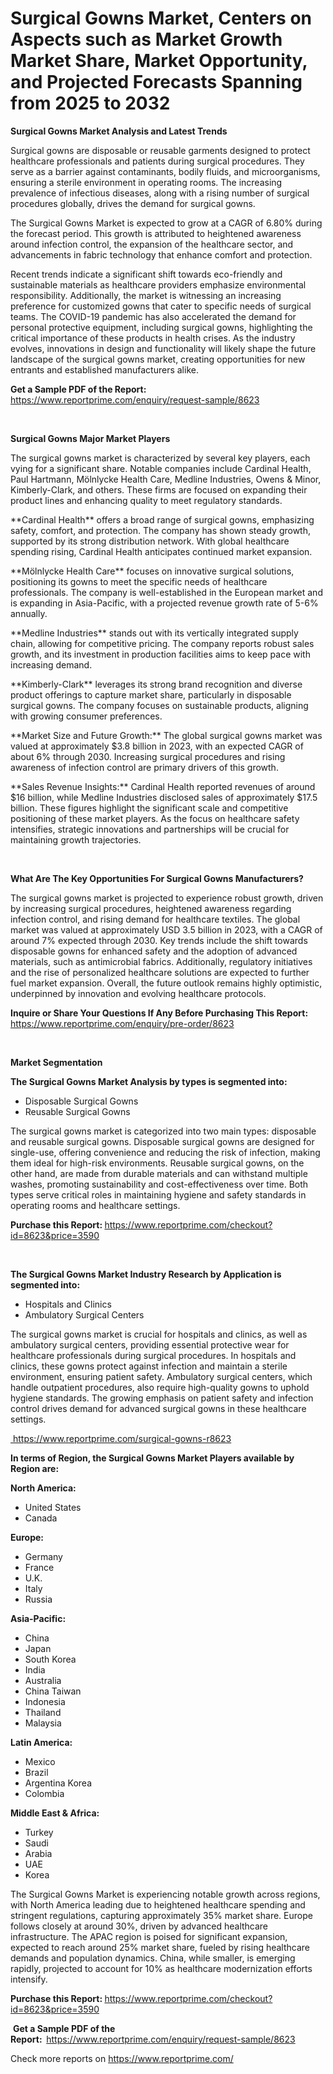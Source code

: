 <p><h1>Surgical Gowns Market, Centers on Aspects such as Market Growth Market Share, Market Opportunity, and Projected Forecasts Spanning from 2025 to 2032</h1></p><p><strong>Surgical Gowns Market Analysis and Latest Trends</strong></p>
<p><p>Surgical gowns are disposable or reusable garments designed to protect healthcare professionals and patients during surgical procedures. They serve as a barrier against contaminants, bodily fluids, and microorganisms, ensuring a sterile environment in operating rooms. The increasing prevalence of infectious diseases, along with a rising number of surgical procedures globally, drives the demand for surgical gowns. </p><p>The Surgical Gowns Market is expected to grow at a CAGR of 6.80% during the forecast period. This growth is attributed to heightened awareness around infection control, the expansion of the healthcare sector, and advancements in fabric technology that enhance comfort and protection. </p><p>Recent trends indicate a significant shift towards eco-friendly and sustainable materials as healthcare providers emphasize environmental responsibility. Additionally, the market is witnessing an increasing preference for customized gowns that cater to specific needs of surgical teams. The COVID-19 pandemic has also accelerated the demand for personal protective equipment, including surgical gowns, highlighting the critical importance of these products in health crises. As the industry evolves, innovations in design and functionality will likely shape the future landscape of the surgical gowns market, creating opportunities for new entrants and established manufacturers alike.</p></p>
<p><strong>Get a Sample PDF of the Report:&nbsp;</strong> <a href="https://www.reportprime.com/enquiry/request-sample/8623?utm_campaign=3037&utm_medium=2&utm_source=Github&utm_content=ia&utm_term=20032025&utm_id=surgical-gowns">https://www.reportprime.com/enquiry/request-sample/8623</a></p>
<p>&nbsp;</p>
<p><strong>Surgical Gowns Major Market Players</strong></p>
<p><p>The surgical gowns market is characterized by several key players, each vying for a significant share. Notable companies include Cardinal Health, Paul Hartmann, Mölnlycke Health Care, Medline Industries, Owens & Minor, Kimberly-Clark, and others. These firms are focused on expanding their product lines and enhancing quality to meet regulatory standards.</p><p>**Cardinal Health** offers a broad range of surgical gowns, emphasizing safety, comfort, and protection. The company has shown steady growth, supported by its strong distribution network. With global healthcare spending rising, Cardinal Health anticipates continued market expansion.</p><p>**Mölnlycke Health Care** focuses on innovative surgical solutions, positioning its gowns to meet the specific needs of healthcare professionals. The company is well-established in the European market and is expanding in Asia-Pacific, with a projected revenue growth rate of 5-6% annually.</p><p>**Medline Industries** stands out with its vertically integrated supply chain, allowing for competitive pricing. The company reports robust sales growth, and its investment in production facilities aims to keep pace with increasing demand.</p><p>**Kimberly-Clark** leverages its strong brand recognition and diverse product offerings to capture market share, particularly in disposable surgical gowns. The company focuses on sustainable products, aligning with growing consumer preferences.</p><p>**Market Size and Future Growth:** The global surgical gowns market was valued at approximately $3.8 billion in 2023, with an expected CAGR of about 6% through 2030. Increasing surgical procedures and rising awareness of infection control are primary drivers of this growth.</p><p>**Sales Revenue Insights:** Cardinal Health reported revenues of around $16 billion, while Medline Industries disclosed sales of approximately $17.5 billion. These figures highlight the significant scale and competitive positioning of these market players. As the focus on healthcare safety intensifies, strategic innovations and partnerships will be crucial for maintaining growth trajectories.</p></p>
<p>&nbsp;</p>
<p><strong>What Are The Key Opportunities For Surgical Gowns Manufacturers?</strong></p>
<p><p>The surgical gowns market is projected to experience robust growth, driven by increasing surgical procedures, heightened awareness regarding infection control, and rising demand for healthcare textiles. The global market was valued at approximately USD 3.5 billion in 2023, with a CAGR of around 7% expected through 2030. Key trends include the shift towards disposable gowns for enhanced safety and the adoption of advanced materials, such as antimicrobial fabrics. Additionally, regulatory initiatives and the rise of personalized healthcare solutions are expected to further fuel market expansion. Overall, the future outlook remains highly optimistic, underpinned by innovation and evolving healthcare protocols.</p></p>
<p><strong>Inquire or Share Your Questions If Any Before Purchasing This Report:</strong> <a href="https://www.reportprime.com/enquiry/pre-order/8623?utm_campaign=3037&utm_medium=2&utm_source=Github&utm_content=ia&utm_term=20032025&utm_id=surgical-gowns">https://www.reportprime.com/enquiry/pre-order/8623</a></p>
<p>&nbsp;</p>
<p><strong>Market Segmentation</strong></p>
<p><strong>The Surgical Gowns Market Analysis by types is segmented into:</strong></p>
<p><ul><li>Disposable Surgical Gowns</li><li>Reusable Surgical Gowns</li></ul></p>
<p><p>The surgical gowns market is categorized into two main types: disposable and reusable surgical gowns. Disposable surgical gowns are designed for single-use, offering convenience and reducing the risk of infection, making them ideal for high-risk environments. Reusable surgical gowns, on the other hand, are made from durable materials and can withstand multiple washes, promoting sustainability and cost-effectiveness over time. Both types serve critical roles in maintaining hygiene and safety standards in operating rooms and healthcare settings.</p></p>
<p><strong>Purchase this Report:&nbsp;</strong><a href="https://www.reportprime.com/checkout?id=8623&price=3590&utm_campaign=3037&utm_medium=2&utm_source=Github&utm_content=ia&utm_term=20032025&utm_id=surgical-gowns">https://www.reportprime.com/checkout?id=8623&price=3590</a></p>
<p>&nbsp;</p>
<p><strong>The Surgical Gowns Market Industry Research by Application is segmented into:</strong></p>
<p><ul><li>Hospitals and Clinics</li><li>Ambulatory Surgical Centers</li></ul></p>
<p><p>The surgical gowns market is crucial for hospitals and clinics, as well as ambulatory surgical centers, providing essential protective wear for healthcare professionals during surgical procedures. In hospitals and clinics, these gowns protect against infection and maintain a sterile environment, ensuring patient safety. Ambulatory surgical centers, which handle outpatient procedures, also require high-quality gowns to uphold hygiene standards. The growing emphasis on patient safety and infection control drives demand for advanced surgical gowns in these healthcare settings.</p></p>
<p><a href="https://www.reportprime.com/surgical-gowns-r8623?utm_campaign=3037&utm_medium=2&utm_source=Github&utm_content=ia&utm_term=20032025&utm_id=surgical-gowns">&nbsp;https://www.reportprime.com/surgical-gowns-r8623</a></p>
<p><strong>In terms of Region, the Surgical Gowns Market Players available by Region are:</strong></p>
<p>
    <p> <strong> North America: </strong>
        <ul>
            <li>United States</li>
            <li>Canada</li>
        </ul>
        </p> 
    <p> <strong> Europe: </strong>
        <ul>
            <li>Germany</li>
            <li>France</li>
            <li>U.K.</li>
            <li>Italy</li>
            <li>Russia</li>
        </ul>
        </p> 
    <p> <strong> Asia-Pacific: </strong>
        <ul>
            <li>China</li>
            <li>Japan</li>
            <li>South Korea</li>
            <li>India</li>
            <li>Australia</li>
            <li>China Taiwan</li>
            <li>Indonesia</li>
            <li>Thailand</li>
            <li>Malaysia</li>
        </ul>
        </p> 
    <p> <strong> Latin America: </strong>
        <ul>
            <li>Mexico</li>
            <li>Brazil</li>
            <li>Argentina Korea</li>
            <li>Colombia</li>
        </ul>
        </p> 
    <p> <strong> Middle East & Africa: </strong>
        <ul>
            <li>Turkey</li>
            <li>Saudi</li>
            <li>Arabia</li>
            <li>UAE</li>
            <li>Korea</li>
        </ul>
    </p>
    </p>
<p><p>The Surgical Gowns Market is experiencing notable growth across regions, with North America leading due to heightened healthcare spending and stringent regulations, capturing approximately 35% market share. Europe follows closely at around 30%, driven by advanced healthcare infrastructure. The APAC region is poised for significant expansion, expected to reach around 25% market share, fueled by rising healthcare demands and population dynamics. China, while smaller, is emerging rapidly, projected to account for 10% as healthcare modernization efforts intensify.</p></p>
<p><strong>Purchase this Report: </strong><a href="https://www.reportprime.com/checkout?id=8623&price=3590&utm_campaign=3037&utm_medium=2&utm_source=Github&utm_content=ia&utm_term=20032025&utm_id=surgical-gowns">https://www.reportprime.com/checkout?id=8623&price=3590</a></p>
<p>&nbsp;<strong>Get a Sample PDF of the Report:&nbsp;&nbsp;</strong><a href="https://www.reportprime.com/enquiry/request-sample/8623?utm_campaign=3037&utm_medium=2&utm_source=Github&utm_content=ia&utm_term=20032025&utm_id=surgical-gowns">https://www.reportprime.com/enquiry/request-sample/8623</a></p>
<p><strong></strong></p>
<p>Check more reports on <a href="https://www.reportprime.com/?utm_campaign=3037&utm_medium=2&utm_source=Github&utm_content=ia&utm_term=20032025&utm_id=surgical-gowns">https://www.reportprime.com/</a></p>